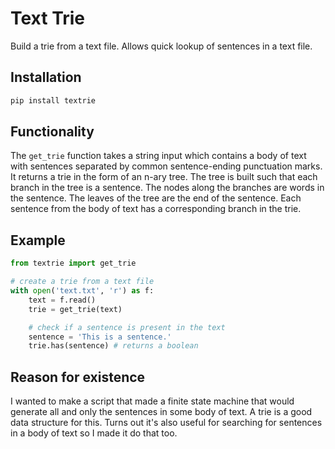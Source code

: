# Text Trie

Build a trie from a text file. Allows quick lookup of sentences in a text file. 

## Installation

```bash
pip install textrie
```

## Functionality

The `get_trie` function takes a string input which contains a body of text with sentences separated by common sentence-ending punctuation marks. It returns a trie in the form of an n-ary tree. The tree is built such that each branch in the tree is a sentence. The nodes along the branches are words in the sentence. The leaves of the tree are the end of the sentence. Each sentence from the body of text has a corresponding branch in the trie.

## Example

```python 
from textrie import get_trie

# create a trie from a text file
with open('text.txt', 'r') as f:
    text = f.read()
    trie = get_trie(text)

    # check if a sentence is present in the text
    sentence = 'This is a sentence.'
    trie.has(sentence) # returns a boolean
```

## Reason for existence

I wanted to make a script that made a finite state machine that would generate all and only the sentences in some body of text. A trie is a good data structure for this. Turns out it's also useful for searching for sentences in a body of text so I made it do that too.